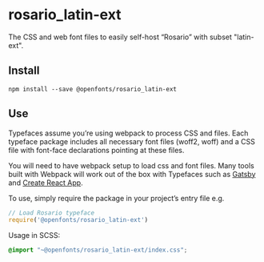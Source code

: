 
# rosario_latin-ext

The CSS and web font files to easily self-host “Rosario” with subset "latin-ext".

## Install

`npm install --save @openfonts/rosario_latin-ext`

## Use

Typefaces assume you’re using webpack to process CSS and files. Each typeface
package includes all necessary font files (woff2, woff) and a CSS file with
font-face declarations pointing at these files.

You will need to have webpack setup to load css and font files. Many tools built
with Webpack will work out of the box with Typefaces such as [Gatsby](https://github.com/gatsbyjs/gatsby)
and [Create React App](https://github.com/facebookincubator/create-react-app).

To use, simply require the package in your project’s entry file e.g.

```javascript
// Load Rosario typeface
require('@openfonts/rosario_latin-ext')
```

Usage in SCSS:
```scss
@import "~@openfonts/rosario_latin-ext/index.css";
```
